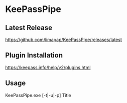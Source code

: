 # KeePassPipe

## Latest Release
https://github.com/limapap/KeePassPipe/releases/latest

## Plugin Installation 
https://keepass.info/help/v2/plugins.html

## Usage
KeePassPipe.exe [-t|-u|-p] Title



